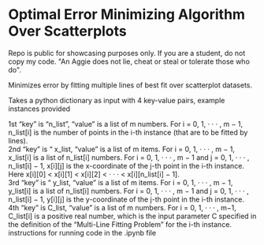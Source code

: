 # Optimal Error Minimizing Algorithm Over Scatterplots
Repo is public for showcasing purposes only. If you are a student, do not copy my code. "An Aggie does not lie, cheat or steal or tolerate those who do".  
  
Minimizes error by fitting multiple lines of best fit over scatterplot datasets.  

Takes a python dictionary as input with 4 key-value pairs, example instances provided

1st “key” is “n_list”, “value” is a list of m numbers. For i = 0, 1, · · · , m − 1, n_list[i] is the number of points in
the i-th instance (that are to be fitted by lines).  
2nd “key” is “ x_list, “value” is a list of m items. For i = 0, 1, · · · , m − 1, x_list[i] is a list of n_list[i] numbers.
For i = 0, 1, · · · , m − 1 and j = 0, 1, · · · , n_list[i] − 1, x[i][j] is the x-coordinate of the j-th point in the i-th
instance. Here x[i][0] < x[i][1] < x[i][2] < · · · < x[i][n_list[i] − 1].  
3rd “key” is “ y_list, “value” is a list of m items. For i = 0, 1, · · · , m − 1, y_list[i] is a list of n_list[i] numbers.
For i = 0, 1, · · · , m − 1 and j = 0, 1, · · · , n_list[i] − 1, y[i][j] is the y-coordinate of the j-th point in the i-th
instance.  
4th “key” is C_list, “value” is a list of m numbers. For i = 0, 1, · · · , m−1, C_list[i] is a positive real number, which
is the input parameter C specified in the definition of the “Multi-Line Fitting Problem” for the i-th instance.  
    instructions for running code in the .ipynb file
